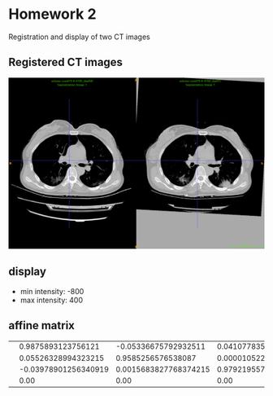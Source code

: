 # Homework 2
Registration and display of two CT images


## Registered CT images
![CT images](/HW/registered.png)

## display
- min intensity: -800
- max intensity:  400

## affine matrix
| | | | | |
|-|-|-|-|-|
|| 0.9875893123756121 | -0.05336675792932511 | 0.04107783583518178 | 3.661888583650068 |
|| 0.05526328994323215 | 0.9585256576538087 | 0.000010522448639895916 | 50.855578307214955 |
|| -0.03978901256340919 | 0.0015683827768374215 | 0.9792195575577873 | 10.221080414590574 |
|| 0.00 | 0.00 | 0.00 | 1.00 |
